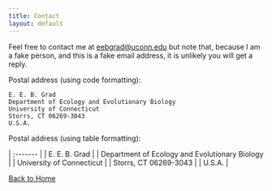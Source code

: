 ```yaml
---
title: Contact
layout: default
---
```


Feel free to contact me at [eebgrad@uconn.edu](eebgrad@uconn.edu) but note that, because I am a fake person, and this is a fake email address, it is unlikely you will get a reply.

Postal address (using code formatting): 

    E. E. B. Grad 
    Department of Ecology and Evolutionary Biology 
    University of Connecticut 
    Storrs, CT 06269-3043
    U.S.A.

Postal address (using table formatting): 

| :------- |
| E. E. B. Grad |
| Department of Ecology and Evolutionary Biology |
| University of Connecticut |
| Storrs, CT 06269-3043 |
| U.S.A. |

[Back to Home](/)
